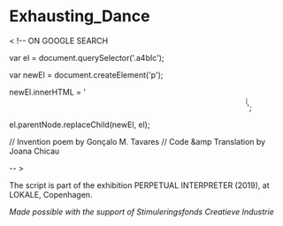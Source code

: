 # Exhausting_Dance

< !--   ON GOOGLE SEARCH

  var el = document.querySelector('.a4bIc');
  
  var newEl = document.createElement('p');
  
  newEl.innerHTML = '<marquee style="font-size=22pt" direction="left" width="430" height="25" scrolldelay="180">Inventing Rest. It is not an interruption. It is not the stop. It is continuity. The Movement continues to the Rest that continues. For the Movement that continues to rest that continues still towards the Movement. Inventing motion at rest, inventing rest in the movement.</marquee>';
  
  el.parentNode.replaceChild(newEl, el); 
  
  // Invention poem by Gonçalo M. Tavares 
  // Code &amp Translation by Joana Chicau

-- >


The script is part of the exhibition PERPETUAL INTERPRETER (2019), at LOKALE, Copenhagen.

_Made possible with the support of Stimuleringsfonds Creatieve Industrie_
